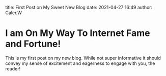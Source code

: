 title: First Post on My Sweet New Blog
date: 2021-04-27 16:49
author: Caler.W

# I am On My Way To Internet Fame and Fortune!

This is my first post on my new blog. While not super informative it
should convey my sense of excitement and eagerness to engage with you,
the reader!
